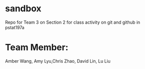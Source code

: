 # sandbox
Repo for Team 3 on Section 2 for class activity on git and github in pstat197a

# Team Member: 
Amber Wang, Amy Lyu,Chris Zhao, David Lin, Lu Liu


